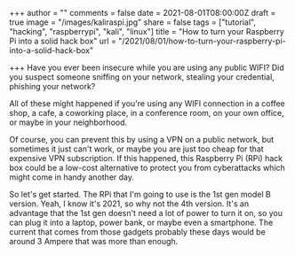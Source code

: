 +++
author = ""
comments = false
date = 2021-08-01T08:00:00Z
draft = true
image = "/images/kaliraspi.jpg"
share = false
tags = ["tutorial", "hacking", "raspberrypi", "kali", "linux"]
title = "How to turn your Raspberry Pi into a solid hack box"
url = "/2021/08/01/how-to-turn-your-raspberry-pi-into-a-solid-hack-box"

+++
Have you ever been insecure while you are using any public WIFI? Did you suspect someone sniffing on your network, stealing your credential, phishing your network?

All of these might happened if you're using any WIFI connection in a coffee shop, a cafe, a coworking place, in a conference room, on your own office, or maybe in your neighborhood.

Of course, you can prevent this by using a VPN on a public network, but sometimes it just can't work, or maybe you are just too cheap for that expensive VPN subscription. If this happened, this Raspberry Pi (RPi) hack box could be a low-cost alternative to protect you from cyberattacks which might come in handy another day.

So let's get started. The RPi that I'm going to use is the 1st gen model B version. Yeah, I know it's 2021, so why not the 4th version. It's an advantage that the 1st gen doesn't need a lot of power to turn it on, so you can plug it into a laptop, power bank, or maybe even a smartphone. The current that comes from those gadgets probably these days would be around 3 Ampere that was more than enough.